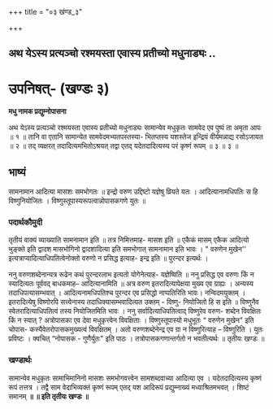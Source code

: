 +++
title = "०३ खंण्ड_३"

+++


## अथ येऽस्य प्रत्यञ्चो रश्मयस्ता एवास्य प्रतीच्यो मधुनाड्यः ..

# **उपनिषत्- (खण्डः ३)**

**मधु नामक प्रद्युम्नोपासना**

अथ येऽस्य प्रत्यञ्चो रश्मयस्ता एवास्य प्रतीच्यो मधुनाड्यः सामान्येव मधुकृतः सामवेद एव पुष्पं ता अमृता आपः ॥ १ ॥ तानि वा एतानि सामान्येत‍ सामवेदमभ्यतपस्तस्या- भितप्तस्य यशस्तेज इन्द्रियं वीर्यमन्नाद्य रसोऽजायत ॥ २ ॥ तद् व्यक्षरत् तदादित्यमभितोऽश्रयत् तद्वा एतद् यदेतदादित्यस्य परं कृष्णं रूपम् ॥ ३ ॥ ३ ॥

## **भाष्यं**

सामनामान आदित्या मासशः समभोगतः ॥ इन्द्रो वरुण उद्दिष्टो यज्ञेषु व्रियते यतः । आदित्यानामधिपतिः स हि विष्णुनियोजितः । विष्णुस्तूपास्यरूपत्वान्नोपासकगणे युतः ॥

### पदार्थकौमुदी

तृतीयं वाक्यं व्याख्याति सामनामान इति ॥ तत्र निमित्तमाह- मासश इति ॥ एकैकं मासम् एकैक आदित्यो भुङ्क्ते इति द्वादश मासभोगिनो द्वादशादित्या इति समभोगात् सामनामान इति भावः । " वरुणेन मुखेन'' इत्यत्राप्यादित्याधिपतित्वेनोक्तो वरुणो न प्रसिद्ध इत्याह- इन्द्र इति ॥ पुरन्दर इत्यर्थः ।

ननु वरुणशब्देनान्यत्र रूढेन कथं पुरन्दरलाभ इत्यतो योगेनेत्याह- यज्ञेष्विति ॥ ननु प्रसिद्ध एव वरुणः किं न स्यादित्यतः पूर्ववद् बाधकमाह– आदित्यानामिति ॥ अत्र वरुण इतरादित्यापेक्षया मुख्य एव ग्राह्यः । अन्यस्य तदाधिपत्यासम्भवात् । आदित्यनामधिपतिश्च पुरन्दर एव प्रसिद्धो नाप्पतिरिति भावः। नन्विदमयुक्तम् । इतरादित्येषु विष्णोरपि सत्त्वेनास्य तदाधिक्यासम्भवादित्यत उक्तम् - विष्णु- नियोजितो हि स इति ॥ विष्णुनैव स्वेतरादित्याधिपतित्वं तस्य नियोजितमिति भावः । ननु सर्वादित्याधिपतित्वाद् विष्णुरेव वरुण- शब्देन विवक्षितः किं न स्यात् ? अत्रोपासका एव देवा मधुकृत्त्वेन विवक्षिताः । विष्णुस्तूपास्यो मधुभूतः “ वरुणेन मुखेन" इति चोपास- कस्यैवेतरोपासकमुख्यत्वं विवक्षितम् । अतो वरुणशब्देनेन्द्र एव ग्रा न विष्णुरित्याह – विष्णुरिति । युतः प्रविष्टः । क्वचित् “नोपासक - गुणैर्युतः" इति पाठः । तत्रोपासकगणान्तर्गतो न भवतीत्यर्थः ॥ तृतीयः खण्डः ॥

### **खण्डार्थः**

सामान्येव मधुकृतः सामाभिमानिनो मासशः समभोगवत्त्वेन सामशब्दवाच्या आदित्या एव । यदेतदादित्यस्य कृष्णं रूपं तत्तत्र । तद्वै साम वेदाभिव्यक्तं कृष्णं रूपम् एतद् यश आदिरूपं प्रद्युम्नाख्यं मध्वाश्रितमभवत् । शिष्टं समानम् **॥ ॥ इति तृतीयः खण्डः ॥**

